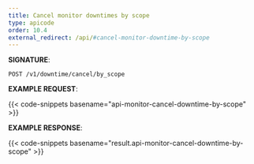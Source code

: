 ```yaml
---
title: Cancel monitor downtimes by scope
type: apicode
order: 10.4
external_redirect: /api/#cancel-monitor-downtime-by-scope
---
```



**SIGNATURE**:

`POST /v1/downtime/cancel/by_scope`

**EXAMPLE REQUEST**:

{{< code-snippets basename="api-monitor-cancel-downtime-by-scope" >}}

**EXAMPLE RESPONSE**:

{{< code-snippets basename="result.api-monitor-cancel-downtime-by-scope" >}}
